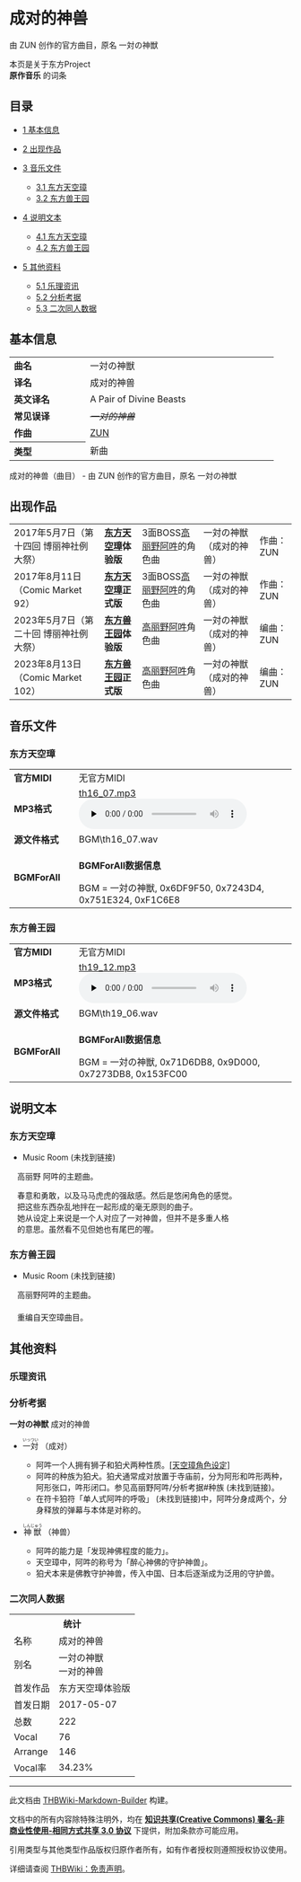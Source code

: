 # 成对的神兽

<!-- source html: G:\repos\THBWiki-Markdown-Builder\THBWikiMarkdown\Temp\main\c\c4\ns0%3A%E6%88%90%E5%AF%B9%E7%9A%84%E7%A5%9E%E5%85%BD.html -->

由 ZUN 创作的官方曲目，原名 一対の神獣

本页是关于东方Project  
 **原作音乐** 的词条
## 目录

- [1 基本信息](#基本信息)
- [2 出现作品](#出现作品)
- [3 音乐文件](#音乐文件)

  - [3.1 东方天空璋](#东方天空璋)
  - [3.2 东方兽王园](#东方兽王园)



- [4 说明文本](#说明文本)

  - [4.1 东方天空璋](#东方天空璋_2)
  - [4.2 东方兽王园](#东方兽王园_2)



- [5 其他资料](#其他资料)

  - [5.1 乐理资讯](#乐理资讯)
  - [5.2 分析考据](#分析考据)
  - [5.3 二次同人数据](#二次同人数据)







## 基本信息

<table><tbody><tr><td style="width:120px"><b>曲名</b></td><td style="width:320px">一対の神獣</td></tr><tr><td><b>译名</b></td><td>成对的神兽</td></tr><tr><td><b>英文译名</b></td><td>A Pair of Divine Beasts</td></tr><tr><td><b>常见误译</b></td><td><s><i>一对的神兽</i></s></td></tr><tr><td><b>作曲</b></td><td><a href="./ZUN.md" title="ZUN">ZUN</a></td></tr><tr><th style="text-align: left;"><b>类型</b></th><td>新曲</td></tr></tbody></table>

成对的神兽（曲目） - 由 ZUN 创作的官方曲目，原名 一対の神獣
## 出现作品

<table>
<tbody><tr><td>2017年5月7日（第十四回 博丽神社例大祭）</td><td><b><a href="./东方天空璋.md" title="东方天空璋">东方天空璋</a>体验版</b></td><td>3面BOSS<a href="./高丽野阿吽.md" title="高丽野阿吽">高丽野阿吽</a>的角色曲</td><td style="padding-left:5px;">一対の神獣（成对的神兽）</td><td style="padding-left:10px;">作曲：ZUN</td></tr>
<tr><td>2017年8月11日（Comic Market 92）</td><td><b><a href="./东方天空璋.md" title="东方天空璋">东方天空璋</a>正式版</b></td><td>3面BOSS<a href="./高丽野阿吽.md" title="高丽野阿吽">高丽野阿吽</a>的角色曲</td><td style="padding-left:5px;">一対の神獣（成对的神兽）</td><td style="padding-left:10px;">作曲：ZUN</td></tr>
<tr><td>2023年5月7日（第二十回 博丽神社例大祭）</td><td><b><a href="./东方兽王园.md" title="东方兽王园">东方兽王园</a>体验版</b></td><td><a href="./高丽野阿吽.md" title="高丽野阿吽">高丽野阿吽</a>角色曲</td><td style="padding-left:5px;">一対の神獣（成对的神兽）</td><td style="padding-left:10px;">编曲：ZUN</td></tr>
<tr><td>2023年8月13日（Comic Market 102）</td><td><b><a href="./东方兽王园.md" title="东方兽王园">东方兽王园</a>正式版</b></td><td><a href="./高丽野阿吽.md" title="高丽野阿吽">高丽野阿吽</a>角色曲</td><td style="padding-left:5px;">一対の神獣（成对的神兽）</td><td style="padding-left:10px;">编曲：ZUN</td></tr>
</tbody></table>


## 音乐文件
### 东方天空璋

<table><tbody><tr class="mw-empty-elt"></tr><tr><td width="100"><b>官方MIDI</b></td><td>无官方MIDI</td></tr><tr><td><b>MP3格式</b></td><td><a href="./文件-th16_07.mp3.md" title="文件:th16 07.mp3">th16_07.mp3</a><br><audio src="https://upload.thwiki.cc/8/8b/th16_07.mp3" loop="" controls="" preload="none"></audio></td></tr><tr><td><b>源文件格式</b></td><td>BGM\th16_07.wav</td></tr><tr><td><b>BGMForAll</b></td><td><div class="mw-collapsible mw-collapsed">
<p><b>BGMForAll数据信息</b>
</p>
<div class="mw-collapsible-content">BGM = 一対の神獣, 0x6DF9F50, 0x7243D4, 0x751E324, 0xF1C6E8</div>
</div>
</td></tr></tbody></table>


### 东方兽王园

<table><tbody><tr class="mw-empty-elt"></tr><tr><td width="100"><b>官方MIDI</b></td><td>无官方MIDI</td></tr><tr><td><b>MP3格式</b></td><td><a href="./文件-th19_12.mp3.md" title="文件:th19 12.mp3">th19_12.mp3</a><br><audio src="https://upload.thwiki.cc/b/b6/th19_12.mp3" loop="" controls="" preload="none"></audio></td></tr><tr><td><b>源文件格式</b></td><td>BGM\th19_06.wav</td></tr><tr><td><b>BGMForAll</b></td><td><div class="mw-collapsible mw-collapsed">
<p><b>BGMForAll数据信息</b>
</p>
<div class="mw-collapsible-content">BGM = 一対の神獣, 0x71D6DB8, 0x9D000, 0x7273DB8, 0x153FC00</div>
</div>
</td></tr></tbody></table>


## 说明文本
### 东方天空璋
- Music Room (未找到链接)

　高丽野 阿吽的主题曲。  
  
　春意和勇敢，以及马马虎虎的强敌感。然后是悠闲角色的感觉。  
　把这些东西杂乱地拌在一起形成的毫无原则的曲子。  
　她从设定上来说是一个人对应了一对神兽，但并不是多重人格  
　的意思。虽然看不见但她也有尾巴的喔。
### 东方兽王园
- Music Room (未找到链接)

　高丽野阿吽的主题曲。  
　  
　重编自天空璋曲目。
## 其他资料
### 乐理资讯
### 分析考据
  
 **一対の神獣**  成对的神兽
  

- <ruby lang="ja"><rb>一対</rb><rp> (</rp><rt>いっつい</rt><rp>) </rp></ruby>
（成对）
  - 阿吽一个人拥有狮子和狛犬两种性质。[&#91;天空璋角色设定&#93;](./附带文档-东方天空璋-Omake.md)
  - 阿吽的种族为狛犬。狛犬通常成对放置于寺庙前，分为阿形和吽形两种，阿形张口，吽形闭口。参见高丽野阿吽/分析考据#种族 (未找到链接)。
  - 在符卡狛符「单人式阿吽的呼吸」 (未找到链接)中，阿吽分身成两个，分身释放的弹幕与本体是对称的。

- <ruby lang="ja"><rb>神獣</rb><rp> (</rp><rt>しんじゅう</rt><rp>) </rp></ruby>
（神兽）
  - 阿吽的能力是「发现神佛程度的能力」。
  - 天空璋中，阿吽的称号为「醉心神佛的守护神兽」。
  - 狛犬本来是佛教守护神兽，传入中国、日本后逐渐成为泛用的守护兽。


### 二次同人数据

<table><tbody><tr><th colspan="2">统计</th></tr>
<tr><td>名称</td><td>成对的神兽</td></tr>
<tr><td>别名</td><td>一対の神獣<br>一对的神兽</td></tr>
<tr><td>首发作品</td><td>东方天空璋体验版</td></tr>
<tr><td>首发日期</td><td>2017-05-07</td></tr>
<tr><td>总数</td><td>222</td></tr>
<tr><td>Vocal</td><td>76</td></tr>
<tr><td>Arrange</td><td>146</td></tr>
<tr><td>Vocal率</td><td>34.23%</td></tr>
</tbody></table>




  
  

  





---

此文档由 [THBWiki-Markdown-Builder](https://github.com/Delsin-Yu/THBWiki-Markdown-Builder) 构建。

文档中的所有内容除特殊注明外，均在 [**知识共享(Creative Commons) 署名-非商业性使用-相同方式共享 3.0 协议**](https://creativecommons.org/licenses/by-sa/3.0/deed.zh-hans) 下提供，附加条款亦可能应用。

引用类型与其他类型作品版权归原作者所有，如有作者授权则遵照授权协议使用。

详细请查阅 [THBWiki：免责声明](https://thbwiki.cc/THBWiki:%E5%85%8D%E8%B4%A3%E5%A3%B0%E6%98%8E)。

